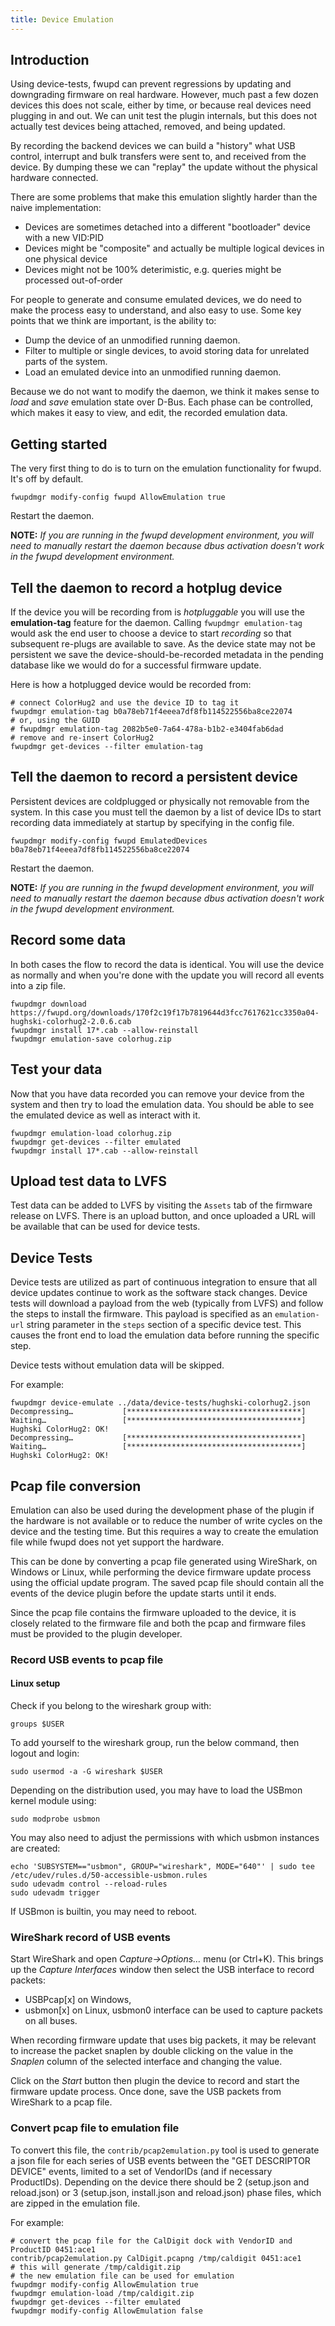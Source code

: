 ```yaml
---
title: Device Emulation
---
```


## Introduction

Using device-tests, fwupd can prevent regressions by updating and downgrading firmware on real
hardware. However, much past a few dozen devices this does not scale, either by time, or because
real devices need plugging in and out. We can unit test the plugin internals, but this does not
actually test devices being attached, removed, and being updated.

By recording the backend devices we can build a "history" what USB control, interrupt and
bulk transfers were sent to, and received from the device. By dumping these we can "replay" the
update without the physical hardware connected.

There are some problems that make this emulation slightly harder than the naive implementation:

* Devices are sometimes detached into a different "bootloader" device with a new VID:PID
* Devices might be "composite" and actually be multiple logical devices in one physical device
* Devices might not be 100% deterimistic, e.g. queries might be processed out-of-order

For people to generate and consume emulated devices, we do need to make the process easy to
understand, and also easy to use. Some key points that we think are important, is the ability to:

* Dump the device of an unmodified running daemon.
* Filter to multiple or single devices, to avoid storing data for unrelated parts of the system.
* Load an emulated device into an unmodified running daemon.

Because we do not want to modify the daemon, we think it makes sense to *load* and *save* emulation
state over D-Bus. Each phase can be controlled, which makes it easy to view, and edit, the recorded
emulation data.

## Getting started

The very first thing to do is to turn on the emulation functionality for fwupd.  It's off by default.

    fwupdmgr modify-config fwupd AllowEmulation true

Restart the daemon.

**NOTE:** *If you are running in the fwupd development environment, you will need to manually restart the
daemon because dbus activation doesn't work in the fwupd development environment.*

## Tell the daemon to record a hotplug device

If the device you will be recording from is *hotpluggable* you will use the **emulation-tag** feature for the daemon.
Calling `fwupdmgr emulation-tag` would ask the end user to choose a device to start
*recording* so that subsequent re-plugs are available to save.
As the device state may not be persistent we save the device-should-be-recorded metadata in the
pending database like we would do for a successful firmware update.

Here is how a hotplugged device would be recorded from:

    # connect ColorHug2 and use the device ID to tag it
    fwupdmgr emulation-tag b0a78eb71f4eeea7df8fb114522556ba8ce22074
    # or, using the GUID
    # fwupdmgr emulation-tag 2082b5e0-7a64-478a-b1b2-e3404fab6dad
    # remove and re-insert ColorHug2
    fwupdmgr get-devices --filter emulation-tag

## Tell the daemon to record a persistent device

Persistent devices are coldplugged or physically not removable from the system.  In this case you must
tell the daemon by a list of device IDs to start recording data immediately at startup by specifying in the config file.

    fwupdmgr modify-config fwupd EmulatedDevices b0a78eb71f4eeea7df8fb114522556ba8ce22074

Restart the daemon.

**NOTE:** *If you are running in the fwupd development environment, you will need to manually restart the
daemon because dbus activation doesn't work in the fwupd development environment.*

## Record some data

In both cases the flow to record the data is identical. You will use the device as normally and when you're
done with the update you will record all events into a zip file.

    fwupdmgr download https://fwupd.org/downloads/170f2c19f17b7819644d3fcc7617621cc3350a04-hughski-colorhug2-2.0.6.cab
    fwupdmgr install 17*.cab --allow-reinstall
    fwupdmgr emulation-save colorhug.zip

## Test your data

Now that you have data recorded you can remove your device from the system and then try to load the emulation
data.  You should be able to see the emulated device as well as interact with it.

    fwupdmgr emulation-load colorhug.zip
    fwupdmgr get-devices --filter emulated
    fwupdmgr install 17*.cab --allow-reinstall

## Upload test data to LVFS

Test data can be added to LVFS by visiting the `Assets` tab of the firmware release on LVFS.
There is an upload button, and once uploaded a URL will be available that can be used for device tests.

## Device Tests

Device tests are utilized as part of continuous integration to ensure that all device updates continue to work
as the software stack changes. Device tests will download a payload from the web (typically from LVFS) and follow
the steps to install the firmware. This payload is specified as an `emulation-url` string parameter in the `steps` section of a specific device test. This causes the front end to load the emulation data before running the specific step.

Device tests without emulation data will be skipped.

For example:

    fwupdmgr device-emulate ../data/device-tests/hughski-colorhug2.json
    Decompressing…           [***************************************]
    Waiting…                 [***************************************]
    Hughski ColorHug2: OK!
    Decompressing…           [***************************************]
    Waiting…                 [***************************************]
    Hughski ColorHug2: OK!

## Pcap file conversion

Emulation can also be used during the development phase of the plugin if the hardware is not
available or to reduce the number of write cycles on the device and the testing time. But this
requires a way to create the emulation file while fwupd does not yet support the hardware.

This can be done by converting a pcap file generated using WireShark, on Windows or Linux, while
performing the device firmware update process using the official update program. The saved pcap
file should contain all the events of the device plugin before the update starts until it ends.

Since the pcap file contains the firmware uploaded to the device, it is closely related to the
firmware file and both the pcap and firmware files must be provided to the plugin developer.

### Record USB events to pcap file

#### Linux setup

Check if you belong to the wireshark group with:

    groups $USER

To add yourself to the wireshark group, run the below command, then logout and login:

    sudo usermod -a -G wireshark $USER

Depending on the distribution used, you may have to load the USBmon kernel module using:

    sudo modprobe usbmon

You may also need to adjust the permissions with which usbmon instances are created:

    echo 'SUBSYSTEM=="usbmon", GROUP="wireshark", MODE="640"' | sudo tee /etc/udev/rules.d/50-accessible-usbmon.rules
    sudo udevadm control --reload-rules
    sudo udevadm trigger

If USBmon is builtin, you may need to reboot.

### WireShark record of USB events

Start WireShark and open *Capture→Options…* menu (or Ctrl+K). This brings up the *Capture Interfaces*
window then select the USB interface to record packets:

* USBPcap[x] on Windows,
* usbmon[x] on Linux, usbmon0 interface can be used to capture packets on all buses.

When recording firmware update that uses big packets, it may be relevant to increase the packet snaplen
by double clicking on the value in the *Snaplen* column of the selected interface and changing the value.

Click on the *Start* button then plugin the device to record and start the firmware update process.
Once done, save the USB packets from WireShark to a pcap file.

### Convert pcap file to emulation file

To convert this file, the `contrib/pcap2emulation.py` tool is used to generate a json file for each
series of USB events between the "GET DESCRIPTOR DEVICE" events, limited to a set of VendorIDs (and
if necessary ProductIDs).
Depending on the device there should be 2 (setup.json and reload.json) or 3 (setup.json,
install.json and reload.json) phase files, which are zipped in the emulation file.

For example:

    # convert the pcap file for the CalDigit dock with VendorID and ProductID 0451:ace1
    contrib/pcap2emulation.py CalDigit.pcapng /tmp/caldigit 0451:ace1
    # this will generate /tmp/caldigit.zip
    # the new emulation file can be used for emulation
    fwupdmgr modify-config AllowEmulation true
    fwupdmgr emulation-load /tmp/caldigit.zip
    fwupdmgr get-devices --filter emulated
    fwupdmgr modify-config AllowEmulation false
